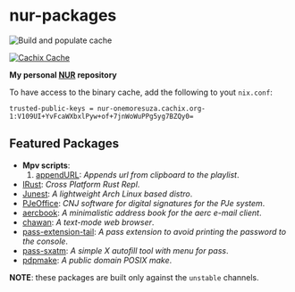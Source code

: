 # nur-packages

[comment]: # "Remove this if you don't use github actions"
![Build and populate cache](https://github.com/onemoresuza/nur-packages/workflows/Build%20and%20populate%20cache/badge.svg)

[comment]: # "Remove this if you don't use cachix"
[comment]: # "Also, when using shields.io, replace '-' with '--'"
[![Cachix Cache](https://img.shields.io/badge/cachix-nur--onemoresuza-blue.svg)](https://nur-onemoresuza.cachix.org)

**My personal [NUR](https://github.com/nix-community/NUR) repository**

To have access to the binary cache, add the following to yout `nix.conf`:

```
trusted-public-keys = nur-onemoresuza.cachix.org-1:V109UI+YvFcaWXbxlPyw+of+7jnWoWuPPg5yg7BZQy0=
```

## Featured Packages

- **Mpv scripts**:
    1. [appendURL][appendURL]: *Appends url from clipboard to the playlist*.
- [IRust][irust]: *Cross Platform Rust Repl*.
- [Junest][junest]: *A lightweight Arch Linux based distro*.
- [PJeOffice][pjeoffice]: *CNJ software for digital signatures for the PJe system*.
- [aercbook][aercbook]: *A minimalistic address book for the aerc e-mail client*.
- [chawan][chawan]: *A text-mode web browser*.
- [pass-extension-tail][pass-extension-tail]: *A pass extension to avoid printing the password to the console*.
- [pass-sxatm][pass-sxatm]: *A simple X autofill tool with menu for pass*.
- [pdpmake][pdpmake]: *A public domain POSIX make*.

**NOTE**: these packages are built only against the `unstable` channels.

[aercbook]: <https://sr.ht/~renerocksai/aercbook/> "A minimalistic address book for the aerc e-mail client"
[appendURL]: <https://github.com/jonniek/mpv-scripts/> "Appends url from clipboard to the playlist"
[chawan]: <https://sr.ht/~bptato/chawan/> "A text-mode web browser"
[irust]: <https://github.com/sigmaSd/IRust/> "Cross Platform Rust Repl"
[junest]: <https://github.com/fsquillace/junest> "A lightweight Arch Linux based distro"
[pass-extension-tail]: <https://github.com/palortoff/pass-extension-tail> "A pass extension to avoid printing the password to the console"
[pass-sxatm]: <https://sr.ht/~onemoresuza/pass-sxatm/> "A simple X autofill tool with menu for pass"
[pdpmake]: <https://github.com/rmyorston/pdpmake> "A public domain POSIX make"
[pjeoffice]: <https://www.pje.jus.br/wiki/index.php/PJeOffice> "CNJ software for digital signatures for the PJe system"
[ttf-literation]: <https://www.nerdfonts.com/> "A ttf Nerd Font based on ttf-liberation"
